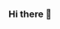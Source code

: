 ### Hi there 👋

<!--
**aaronmaj/aaronmaj** is a ✨ _special_ ✨ repository because its `README.md` (this file) appears on your GitHub profile.

Here are some ideas to get you started:

- 🔭 I’m currently working on Reactive Spring Boot Microservices and containerization with Docker
- 🌱 I’m currently learning cloud-native architectures with Kubernetes
- 👯 I’m looking to collaborate on an open source project.
- 🤔 I’m looking for help with DevOps, CI/CD pipelines, AWS 
- 💬 Ask me about Spring/Spring Boot, cloud-native, REST APIs and Microservices
- 📫 How to reach me: aaronmajb@gmail.com
- 😄 Pronouns: He/Him
- ⚡ Fun fact: ...
-->

